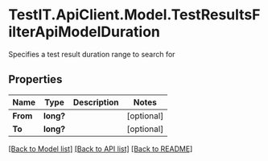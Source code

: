 # TestIT.ApiClient.Model.TestResultsFilterApiModelDuration
Specifies a test result duration range to search for

## Properties

Name | Type | Description | Notes
------------ | ------------- | ------------- | -------------
**From** | **long?** |  | [optional] 
**To** | **long?** |  | [optional] 

[[Back to Model list]](../README.md#documentation-for-models) [[Back to API list]](../README.md#documentation-for-api-endpoints) [[Back to README]](../README.md)


